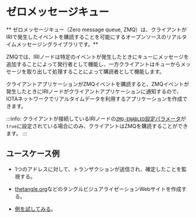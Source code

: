 # ゼロメッセージキュー
<!-- # Zero message queue -->

** ゼロメッセージキュー（Zero message queue, ZMQ）は、クライアントがIRIで発生したイベントを購読することを可能にするオープンソースのリアルタイムメッセージングライブラリです。**
<!-- **Zero message queue (ZMQ) is an open-source, real-time messaging library that allows clients to subscribe to events that happen in the IRI.** -->

ZMQでは、IRIノードは特定のイベントが発生したときにキューにメッセージを追加することによって発行者として機能し、一方クライアントはキューからメッセージを取り出して処理することによって購読者として機能します。
<!-- In the ZMQ, IRI nodes act as the publisher by adding messages to the queue when certain events happen, whereas clients act as the subscriber by taking those messages from the the queue and processing them. -->

クライアントアプリケーションがZMQイベントを購読すると、ZMQイベントが発生したときにIRIノードがクライアントアプリケーションに通知するので、IOTAネットワークでリアルタイムデータを利用するアプリケーションを作成できます。
<!-- When client applications subscribe to a ZMQ event, the IRI node notifies them when it happens, allowing you to create applications that harness real-time data in an IOTA network. -->

:::info:
クライアントが接続しているIRIノードの[`ZMQ-ENABLED`設定パラメータ](../references/iri-configuration-options.md#zmq-enabled)が`true`に設定されている場合にのみ、クライアントはZMQを購読することができます。
:::
<!-- :::info: -->
<!-- Clients can subscribe to the ZMQ only if the IRI node that they're connected to has the [`ZMQ-ENABLED` configuration parameter](../references/iri-configuration-options.md#zmq-enabled) set to `true`. -->
<!-- ::: -->

## ユースケース例
<!-- ## Example use cases -->

* 1つのアドレスに対して、トランザクションが送信され、確定したことを監視する。
<!-- * Monitor one of your address for when a transaction is sent to it and confirmed -->
* [thetangle.org](https://thetangle.org/)などのタングルビジュアライゼーションWebサイトを作成する。
<!-- * Create a Tangle visualisation website, such as [thetangle.org](https://thetangle.org/) -->
* [例を試してみる](../how-to-guides/subscribe-to-events-in-an-iri-node.md)。
<!-- * [Try our example](../how-to-guides/subscribe-to-events-in-an-iri-node.md) -->
